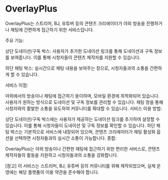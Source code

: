 # OverlayPlus

OverlayPlus는 스트리머, BJ, 유튜버 등의 콘텐츠 크리에이터가 야외 방송을 진행하거나 채팅에 간편하게 접근하기 위한 서비스입니다.

주요 기능:

상단 도네이션/구독 박스: 사용자가 추가한 도네이션 링크를 통해 도네이션과 구독 정보를 보여줍니다. 이를 통해 시청자들이 콘텐츠 제작자를 지원할 수 있습니다.

하단 채팅 박스: 실시간으로 채팅 내용을 보여주는 창으로, 시청자들과의 소통을 간편하게 할 수 있습니다.

서비스 이점:

야외에서의 방송이나 채팅에 접근하기 용이하며, 모바일 환경에 최적화되어 있습니다.
사용자가 원하는 방식으로 도네이션 및 구독 정보를 관리할 수 있습니다.
채팅 창을 통해 시청자와의 활발한 소통을 유도하여 커뮤니티를 확대할 수 있습니다.
서비스 이용 방법:

상단 도네이션/구독 박스에는 사용자가 제공하는 도네이션 링크를 추가하여 설정할 수 있습니다. 이를 통해 시청자들이 도네이션 및 구독 정보를 확인할 수 있습니다.
하단 채팅 박스는 기본적으로 서비스에 내장되어 있으며, 콘텐츠 크리에이터가 채팅 활성화 옵션을 선택하면 시청자들과의 실시간 소통이 가능합니다.
종합:

OverlayPlus는 야외 방송이나 간편한 채팅에 접근하기 위한 편리한 서비스로, 콘텐츠 제작자들의 활동을 지원하고 시청자들과의 소통을 강화합니다.

[참고] 이 서비스는 스트리머, BJ, 유튜버 등의 커뮤니티를 위해 제작되었으며, 실제 운영에는 해당 플랫폼의 이용 약관을 준수해야 합니다.
